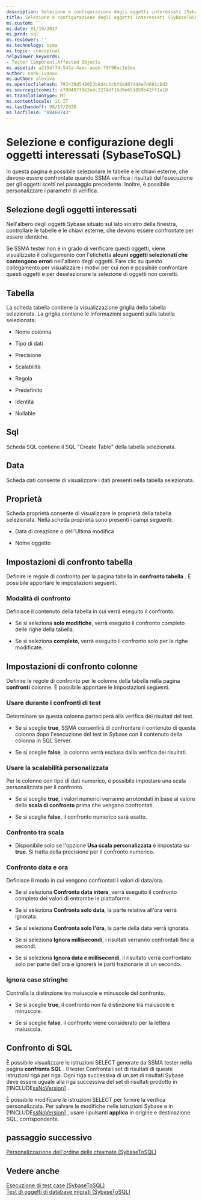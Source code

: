 ```yaml
---
description: Selezione e configurazione degli oggetti interessati (SybaseToSQL)
title: Selezione e configurazione degli oggetti interessati (SybaseToSQL) | Microsoft Docs
ms.custom: ''
ms.date: 01/19/2017
ms.prod: sql
ms.reviewer: ''
ms.technology: ssma
ms.topic: conceptual
helpviewer_keywords:
- Tester Component,Affected Objects
ms.assetid: a219df74-543a-4aec-aeeb-79f90ac3e2ee
author: nahk-ivanov
ms.author: alexiva
ms.openlocfilehash: 793430d548053b8d4c1cbf8dd07dd4e7d691c6d3
ms.sourcegitcommit: e700497f962e4c2274df16d9e651059b42ff1a10
ms.translationtype: MT
ms.contentlocale: it-IT
ms.lasthandoff: 08/17/2020
ms.locfileid: "88468743"
---
```

# <a name="selecting-and-configuring-affected-objects-sybasetosql"></a>Selezione e configurazione degli oggetti interessati (SybaseToSQL)
In questa pagina è possibile selezionare le tabelle e le chiavi esterne, che devono essere confrontate quando SSMA verifica i risultati dell'esecuzione per gli oggetti scelti nel passaggio precedente. Inoltre, è possibile personalizzare i parametri di verifica.  
  
## <a name="selection-of-affected-objects"></a>Selezione degli oggetti interessati  
Nell'albero degli oggetti Sybase situato sul lato sinistro della finestra, controllare le tabelle e le chiavi esterne, che devono essere confrontate per essere identiche.  
  
Se SSMA tester non è in grado di verificare questi oggetti, viene visualizzato il collegamento con l'etichetta **alcuni oggetti selezionati che contengono errori** nell'albero degli oggetti. Fare clic su questo collegamento per visualizzare i motivi per cui non è possibile confrontare questi oggetti e per deselezionare la selezione di oggetti non corretti.  
  
## <a name="table"></a>Tabella  
La scheda tabella contiene la visualizzazione griglia della tabella selezionata. La griglia contiene le informazioni seguenti sulla tabella selezionata:  
  
-   Nome colonna  
  
-   Tipo di dati  
  
-   Precisione  
  
-   Scalabilità  
  
-   Regola  
  
-   Predefinito  
  
-   Identità  
  
-   Nullable  
  
## <a name="sql"></a>Sql  
Scheda SQL contiene il SQL "Create Table" della tabella selezionata.  
  
## <a name="data"></a>Data  
Scheda dati consente di visualizzare i dati presenti nella tabella selezionata.  
  
## <a name="properties"></a>Proprietà  
Scheda proprietà consente di visualizzare le proprietà della tabella selezionata. Nella scheda proprietà sono presenti i campi seguenti:  
  
-   Data di creazione o dell'Ultima modifica  
  
-   Nome oggetto  
  
## <a name="table-comparison-settings"></a>Impostazioni di confronto tabella  
Definire le regole di confronto per la pagina tabella in **confronto tabella** . È possibile apportare le impostazioni seguenti.  
  
### <a name="comparison-mode"></a>Modalità di confronto  
Definisce il contenuto della tabella in cui verrà eseguito il confronto.  
  
-   Se si seleziona **solo modifiche**, verrà eseguito il confronto completo delle righe della tabella.  
  
-   Se si seleziona **completo**, verrà eseguito il confronto solo per le righe modificate.  
  
## <a name="column-comparison-settings"></a>Impostazioni di confronto colonne  
Definire le regole di confronto per le colonne della tabella nella pagina **confronti** colonne. È possibile apportare le impostazioni seguenti.  
  
### <a name="use-during-test-comparisons"></a>Usare durante i confronti di test  
Determinare se questa colonna parteciperà alla verifica dei risultati del test.  
  
-   Se si sceglie **true**, SSMA consentirà di confrontare il contenuto di questa colonna dopo l'esecuzione del test in Sybase con il contenuto della colonna in SQL Server.
  
-   Se si sceglie **false**, la colonna verrà esclusa dalla verifica dei risultati.  
  
### <a name="use-custom-scale"></a>Usare la scalabilità personalizzata  
Per le colonne con tipo di dati numerico, è possibile impostare una scala personalizzata per il confronto.  
  
-   Se si sceglie **true**, i valori numerici verranno arrotondati in base al valore della **scala di confronto** prima che vengano confrontati.  
  
-   Se si sceglie **false**, il confronto numerico sarà esatto.  
  
### <a name="comparing-scale"></a>Confronto tra scala  
  
-   Disponibile solo se l'opzione **Usa scala personalizzata** è impostata su **true**. Si tratta della precisione per il confronto numerico.  
  
### <a name="date-time-comparing"></a>Confronto data e ora  
Definisce il modo in cui vengono confrontati i valori di data/ora.  
  
-   Se si seleziona **Confronta data intera**, verrà eseguito il confronto completo dei valori di entrambe le piattaforme.  
  
-   Se si seleziona **Confronta solo data**, la parte relativa all'ora verrà ignorata.  
  
-   Se si seleziona **Confronta solo l'ora**, la parte della data verrà ignorata.  
  
-   Se si seleziona **Ignora millisecondi**, i risultati verranno confrontati fino a secondi.  
  
-   Se si seleziona **Ignora data e millisecondi**, il risultato verrà confrontato solo per parte dell'ora e ignorerà le parti frazionarie di un secondo.  
  
### <a name="ignore-strings-case"></a>Ignora case stringhe  
Controlla la distinzione tra maiuscole e minuscole del confronto.  
  
-   Se si sceglie **true**, il confronto non fa distinzione tra maiuscole e minuscole.  
  
-   Se si sceglie **false**, il confronto viene considerato per la lettera maiuscola.  
  
## <a name="comparing-sql"></a>Confronto di SQL  
È possibile visualizzare le istruzioni SELECT generate da SSMA tester nella pagina **confronta SQL** . Il tester Confronta i set di risultati di queste istruzioni riga per riga. Ogni riga successiva di un set di risultati Sybase deve essere uguale alla riga successiva del set di risultati prodotto in [!INCLUDE[ssNoVersion](../../includes/ssnoversion-md.md)] .  
  
È possibile modificare le istruzioni SELECT per fornire la verifica personalizzata. Per salvare le modifiche nelle istruzioni Sybase e in [!INCLUDE[ssNoVersion](../../includes/ssnoversion-md.md)] , usare i pulsanti **applica** in origine e destinazione SQL, corrispondente.  
  
## <a name="next-step"></a>passaggio successivo  
[Personalizzazione dell'ordine delle chiamate &#40;SybaseToSQL&#41;](../../ssma/sybase/customizing-calls-order-sybasetosql.md)  
  
## <a name="see-also"></a>Vedere anche  
[Esecuzione di test case &#40;SybaseToSQL&#41;](../../ssma/sybase/running-test-cases-sybasetosql.md)  
[Test di oggetti di database migrati &#40;SybaseToSQL&#41;](../../ssma/sybase/testing-migrated-database-objects-sybasetosql.md)  
  
